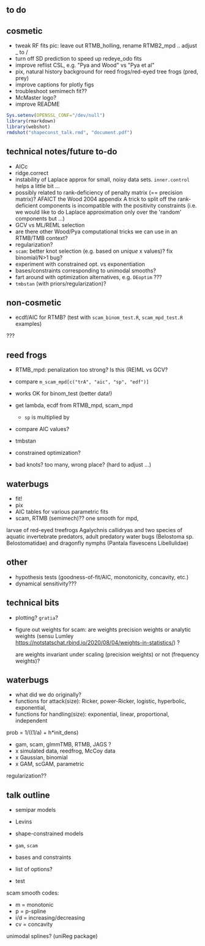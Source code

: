 ## to do

##  cosmetic

* tweak RF fits pic: leave out RTMB_holling, rename RTMB2_mpd .. adjust _ to / 
* turn off SD prediction to speed up redeye_odo fits
* improve reflist CSL, e.g. "Pya and Wood" vs "Pya et al"
* pix, natural history background for reed frogs/red-eyed tree frogs (pred, prey)
* improve captions for plotly figs
* troubleshoot semimech fit??
* McMaster logo?
* improve README

```r
Sys.setenv(OPENSSL_CONF="/dev/null")
library(rmarkdown)
library(webshot)
rmdshot("shapeconst_talk.rmd", "document.pdf")
```


## technical notes/future to-do

* AICc
* ridge.correct
* instability of Laplace approx for small, noisy data sets. `inner.control` helps a little bit ...
* possibly related to rank-deficiency of penalty matrix (== precision matrix)?  AFAICT the Wood 2004 appendix A trick to split off the rank-deficient components is incompatible with the positivity constraints (i.e. we would like to do Laplace approximation only over the 'random' components but ...)
* GCV vs ML/REML selection
* are there other Wood/Pya computational tricks we can use in an RTMB/TMB context? 
* regularization?
* `scam`: better knot selection (e.g. based on *unique* x values)? fix binomial/N>1 bug?
* experiment with constrained opt. vs exponentiation
* bases/constraints corresponding to unimodal smooths?
* fart around with optimization alternatives, e.g. `DEoptim` ???
* `tmbstan` (with priors/regularization)?

## non-cosmetic

* ecdf/AIC for RTMB? (test with `scam_binom_test.R`, `scam_mpd_test.R` examples)

???

## reed frogs

* RTMB_mpd: penalization too strong? Is this (RE)ML vs GCV?
 * compare `m_scam_mpd[c("trA", "aic", "sp", "edf")]`
 * works OK for binom_test (better data!)
 
* get lambda, ecdf from RTMB_mpd, scam_mpd
   * `sp` is multiplied by 
* compare AIC values?
* tmbstan
* constrained optimization?
* bad knots? too many, wrong place? (hard to adjust ...)

## waterbugs

* fit!
* pix
* AIC tables for various parametric fits
* scam, RTMB (semimech)?? one smooth for mpd, 


larvae of red-eyed treefrogs Agalychnis callidryas and two species of aquatic invertebrate predators, adult predatory water bugs (Belostoma sp. Belostomatidae) and dragonfly nymphs (Pantala flavescens Libellulidae)


## other

* hypothesis tests (goodness-of-fit/AIC, monotonicity, concavity, etc.)
* dynamical sensitivity???

## technical bits

* plotting? `gratia`?
* figure out weights for scam: are weights precision weights or analytic weights (sensu Lumley https://notstatschat.rbind.io/2020/08/04/weights-in-statistics/) ?

  are weights invariant under scaling (precision weights) or not (frequency weights)?

## waterbugs

* what did we do originally?
* functions for attack(size): Ricker, power-Ricker, logistic, hyperbolic, exponential,
* functions for handling(size): exponential, linear, proportional, independent

prob = 1/((1/a) + h*init_dens)

* gam, scam, glmmTMB, RTMB, JAGS ?
*  x simulated data, reedfrog, McCoy data
*  x Gaussian, binomial
*  x GAM, scGAM, parametric

regularization??

## talk outline

* semipar models
* Levins
* shape-constrained models
* `gam`, `scam`
* bases and constraints

* list of options?
* test 

scam smooth codes:
*  m = monotonic
*  p = p-spline
*  i/d = increasing/decreasing
*  cv = concavity

unimodal splines? (uniReg package)
